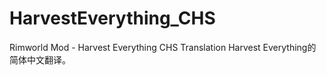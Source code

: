 # HarvestEverything_CHS
 Rimworld Mod - Harvest Everything CHS Translation
 Harvest Everything的简体中文翻译。
